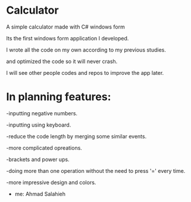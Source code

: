 # Calculator
A simple calculator made with C# windows form

Its the first windows form application I developed.

I wrote all the code on my own according to my previous studies.

and optimized the code so it will never crash.

I will see other people codes and repos to improve the app later.


# In planning features:
-inputting negative numbers.

-inputting using keyboard.

-reduce the code length by merging some similar events.

-more complicated opreations.

-brackets and power ups.

-doing more than one operation without the need to press '=' every time.

-more impressive design and colors.


* me: Ahmad Salahieh
